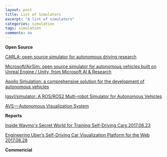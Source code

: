 ```yaml
---
layout: post
title: List of Simulators
excerpt: "A list of simulators"
categories: simulation
tags: simulation
comments: no
---
```


**Open Source**

[CARLA: open source simulator for autonomous driving research](http://carla.org/)

[Microsoft/AirSim: open source simulator for autonomous vehicles built on Unreal Engine / Unity, from Microsoft AI & Research](https://github.com/Microsoft/AirSim)

[Apollo Simulation: a comprehensive solution for the development of autonomous vehicles](http://apollo.auto/platform/simulation.html)

[lgsvl/simulator: A ROS/ROS2 Multi-robot Simulator for Autonomous Vehicles](https://github.com/lgsvl/simulator)

[AVS — Autonomous Visualization System](https://avs.auto)

**Reports**

[Inside Waymo's Secret World for Training Self-Driving Cars 2017.08.23](https://www.theatlantic.com/technology/archive/2017/08/inside-waymos-secret-testing-and-simulation-facilities/537648/)

[Engineering Uber’s Self-Driving Car Visualization Platform for the Web 2017.08.28](https://eng.uber.com/atg-dataviz/)

**Commericial**